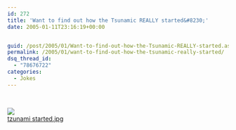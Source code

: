 ```yaml
---
id: 272
title: 'Want to find out how the Tsunamic REALLY started&#8230;'
date: 2005-01-11T23:16:19+00:00


guid: /post/2005/01/Want-to-find-out-how-the-Tsunamic-REALLY-started.aspx
permalink: /2005/01/want-to-find-out-how-the-tsunamic-really-started/
dsq_thread_id:
  - "78676722"
categories:
  - Jokes
---
```



<div class=Section1>

<div>

<p class=MsoNormal><span style='font-size:10.0pt;font-family:Verdana;
color:navy'>&nbsp;</span></p>

</div>

</div>

<div class="inlinedMailPictureBox"><a href="http://www.merill.net/wp-content/uploads/contentbinary/tzunami%20started.jpg"><img border="0" class="inlinedMailPicture" src="http://www.merill.net/wp-content/uploads/contentbinary/tzunami%20started-thumb.dasblog.JPG"></a><br><a class="inlinedMailPictureLink" href="http://www.merill.net/wp-content/uploads/contentbinary/tzunami%20started.jpg">tzunami started.jpg</a></div><p></p>